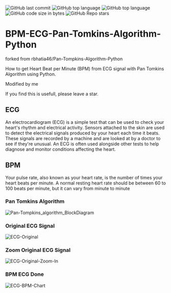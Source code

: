 ![GitHub last commit](https://img.shields.io/github/last-commit/UFTHaq/BPM-ECG-Pan-Tomkins-Algorithm-Python?style=for-the-badge)
![GitHub top language](https://img.shields.io/github/languages/top/UFTHaq/BPM-ECG-Pan-Tomkins-Algorithm-Python?label=Python&logo=python&logoColor=white&style=for-the-badge)
![GitHub top language](https://img.shields.io/github/languages/top/UFTHaq/BPM-ECG-Pan-Tomkins-Algorithm-Python?logo=Jupyter&style=for-the-badge)
![GitHub code size in bytes](https://img.shields.io/github/languages/code-size/UFTHaq/BPM-ECG-Pan-Tomkins-Algorithm-Python?style=for-the-badge)
![GitHub Repo stars](https://img.shields.io/github/stars/UFTHaq/BPM-ECG-Pan-Tomkins-Algorithm-Python?color=red&style=for-the-badge)

# BPM-ECG-Pan-Tomkins-Algorithm-Python


forked from rbhatia46/Pan-Tompkins-Algorithm-Python

How to get Heart Beat per Minute (BPM) from ECG signal with Pan Tomkins Algorithm using Python. 

Modified by me

If you find this is usefull, please leave a star.

## ECG
An electrocardiogram (ECG) is a simple test that can be used to check your heart's rhythm and electrical activity.
Sensors attached to the skin are used to detect the electrical signals produced by your heart each time it beats.
These signals are recorded by a machine and are looked at by a doctor to see if they're unusual.
An ECG is often used alongside other tests to help diagnose and monitor conditions affecting the heart.

## BPM
Your pulse rate, also known as your heart rate, is the number of times your heart beats per minute. 
A normal resting heart rate should be between 60 to 100 beats per minute, but it can vary from minute to minute

### Pan Tomkins Algorithm
![Pan-Tompkins_algorithm_BlockDiagram](https://user-images.githubusercontent.com/104829519/191656746-3438e6e3-1fc6-49cc-b903-7b8f7f12e86b.png)
### Original ECG Signal
![ECG-Original](https://user-images.githubusercontent.com/104829519/191658958-e81b841d-db00-42c4-8cc6-0276427f28d5.png)
### Zoom Original ECG Signal
![ECG-Original-Zoom-In](https://user-images.githubusercontent.com/104829519/191659040-7d373ef8-e238-4de2-8c60-dcbf37538faa.png)
### BPM ECG Done
![ECG-BPM-Chart](https://user-images.githubusercontent.com/104829519/191653430-65965f75-d576-4874-8af3-6bdb4bd229c2.png)
